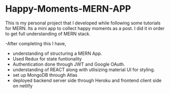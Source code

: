 # Happy-Moments-MERN-APP
This is my personal project that I developed while following some tutorials for MERN.
Its a mini app to collect happy moments as a post.
I did it in order to get full understanding of MERN stack.

-After completing this I have, 
- understanding of structuring a MERN App.
- Used Redux for state funtionality 
- Authentication done through JWT and Google OAuth.
- understanding of REACT along with utlisizing material UI for styling.
- set up MongoDB through Atlas
- deployed backend server side through Heroku and frontend client side on netlify

